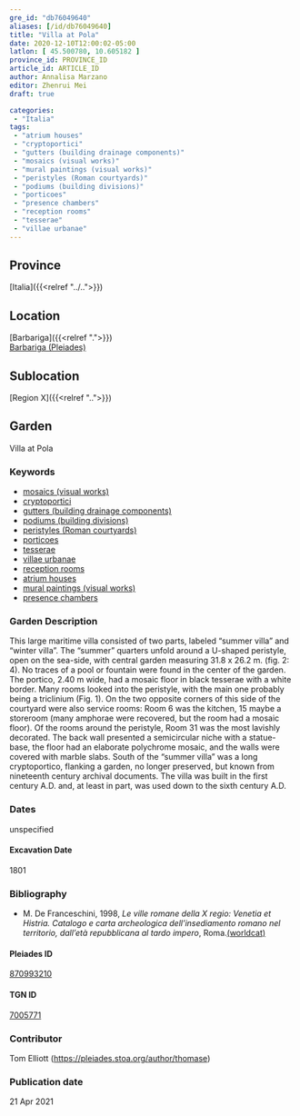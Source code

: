 ```yaml
---
gre_id: "db76049640"
aliases: [/id/db76049640]
title: "Villa at Pola"
date: 2020-12-10T12:00:02-05:00
latlon: [ 45.500780, 10.605182 ]
province_id: PROVINCE_ID
article_id: ARTICLE_ID
author: Annalisa Marzano
editor: Zhenrui Mei
draft: true

categories:
 - "Italia"
tags:
 - "atrium houses"
 - "cryptoportici"
 - "gutters (building drainage components)"
 - "mosaics (visual works)"
 - "mural paintings (visual works)"
 - "peristyles (Roman courtyards)"
 - "podiums (building divisions)"
 - "porticoes"
 - "presence chambers"
 - "reception rooms"
 - "tesserae"
 - "villae urbanae"
---
```


## Province

[Italia]({{<relref "../..">}})

<!--### Province Description-->

<!-- DESCRIPTION -->


## Location

[Barbariga]({{<relref ".">}}) \
[Barbariga (Pleiades)](https://pleiades.stoa.org/places/383781)

<!--### Location Description-->

<!-- LEAVE THIS BLANK FOR NOW -->

## Sublocation

[Region X]({{<relref "..">}})

<!--### Sublocation Description-->

<!-- DESCRIPTION -->


## Garden

Villa at Pola

### Keywords

- [mosaics (visual works)](http://vocab.getty.edu/page/aat/300015342)
- [cryptoportici](http://vocab.getty.edu/page/aat/300004295)
- [gutters (building drainage components)](http://vocab.getty.edu/page/aat/300052565)
- [podiums (building divisions)](http://vocab.getty.edu/page/aat/300000976)
- [peristyles (Roman courtyards)](http://vocab.getty.edu/page/aat/300004029)
- [porticoes](http://vocab.getty.edu/page/aat/300004145)
- [tesserae](http://vocab.getty.edu/page/aat/300010730)
- [villae urbanae](http://vocab.getty.edu/page/aat/300005520)
- [reception rooms](http://vocab.getty.edu/page/aat/300077176)
- [atrium houses](http://vocab.getty.edu/page/aat/300005451)
- [mural paintings (visual works)](http://vocab.getty.edu/page/aat/300033644)
- [presence chambers](http://vocab.getty.edu/page/aat/300004445)

### Garden Description

This large maritime villa consisted of two parts, labeled “summer villa” and “winter villa”.  The “summer” quarters unfold around a U-shaped peristyle, open on the sea-side, with central garden measuring 31.8 x 26.2 m. (fig. 2: 4). No traces of a pool or fountain were found in the center of the garden. The portico, 2.40 m wide, had a mosaic floor in black tesserae with a white border. Many rooms looked into the peristyle, with the main one probably being a triclinium (Fig. 1). On the two opposite corners of this side of the courtyard were also service rooms: Room 6 was the kitchen, 15 maybe a storeroom (many amphorae were recovered, but the room had a mosaic floor). Of the rooms around the peristyle, Room 31 was the most lavishly decorated. The back wall presented a semicircular niche with a statue-base, the floor had an elaborate polychrome mosaic, and the walls were covered with marble slabs.  South of the “summer villa” was a long cryptoportico, flanking a garden, no longer preserved, but known from nineteenth century archival documents. The villa was built in the first century A.D. and, at least in part, was used down to the sixth century A.D.

<!--### Maps-->

<!--
OLD WAY (DO NOT USE)
![alt_text](../../images/image_name.ext)
*CAPTION*

NEW WAY ↓↓↓↓
{{< figure src="../../images/image_name.ext" alt="ALT_TEXT" title="CAPTION" >}}
-->

<!--### Images-->


### Dates

unspecified

#### Excavation Date

1801

### Bibliography

* M. De Franceschini, 1998, *Le ville romane della X regio: Venetia et Histria. Catalogo e carta archeologica dell’insediamento romano nel territorio, dall’età repubblicana al tardo impero*, Roma.[(worldcat)](http://www.worldcat.org/oclc/1071842281)

<!--#### Periodo ID-->

<!-- [PERIODO_ID](https://pleiades.stoa.org/places/PLEIADES_ID) -->

#### Pleiades ID

[870993210](https://pleiades.stoa.org/places/870993210)

#### TGN ID

[7005771](http://vocab.getty.edu/page/tgn/7005771)

### Contributor

Tom Elliott (https://pleiades.stoa.org/author/thomase)

### Publication date


21 Apr 2021

<!--### Related articles-->

<!-- Links to other related articles. Leave blank for now -->

